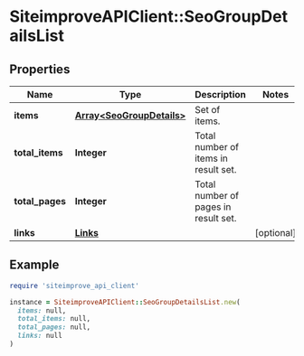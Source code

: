 # SiteimproveAPIClient::SeoGroupDetailsList

## Properties

| Name | Type | Description | Notes |
| ---- | ---- | ----------- | ----- |
| **items** | [**Array&lt;SeoGroupDetails&gt;**](SeoGroupDetails.md) | Set of items. |  |
| **total_items** | **Integer** | Total number of items in result set. |  |
| **total_pages** | **Integer** | Total number of pages in result set. |  |
| **links** | [**Links**](Links.md) |  | [optional] |

## Example

```ruby
require 'siteimprove_api_client'

instance = SiteimproveAPIClient::SeoGroupDetailsList.new(
  items: null,
  total_items: null,
  total_pages: null,
  links: null
)
```

